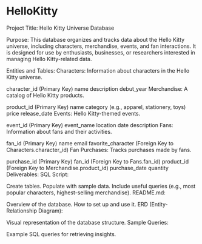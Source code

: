 # HelloKitty
Project Title:
Hello Kitty Universe Database

Purpose:
This database organizes and tracks data about the Hello Kitty universe, including characters, merchandise, events, and fan interactions. It is designed for use by enthusiasts, businesses, or researchers interested in managing Hello Kitty-related data.

Entities and Tables:
Characters:
Information about characters in the Hello Kitty universe.

character_id (Primary Key)
name
description
debut_year
Merchandise:
A catalog of Hello Kitty products.

product_id (Primary Key)
name
category (e.g., apparel, stationery, toys)
price
release_date
Events:
Hello Kitty-themed events.

event_id (Primary Key)
event_name
location
date
description
Fans:
Information about fans and their activities.

fan_id (Primary Key)
name
email
favorite_character (Foreign Key to Characters.character_id)
Fan Purchases:
Tracks purchases made by fans.

purchase_id (Primary Key)
fan_id (Foreign Key to Fans.fan_id)
product_id (Foreign Key to Merchandise.product_id)
purchase_date
quantity
Deliverables:
SQL Script:

Create tables.
Populate with sample data.
Include useful queries (e.g., most popular characters, highest-selling merchandise).
README.md:

Overview of the database.
How to set up and use it.
ERD (Entity-Relationship Diagram):

Visual representation of the database structure.
Sample Queries:

Example SQL queries for retrieving insights.
